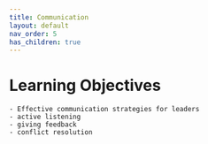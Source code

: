 ```yaml
---
title: Communication
layout: default
nav_order: 5
has_children: true
---
```


# Learning Objectives

    - Effective communication strategies for leaders
    - active listening
    - giving feedback
    - conflict resolution
